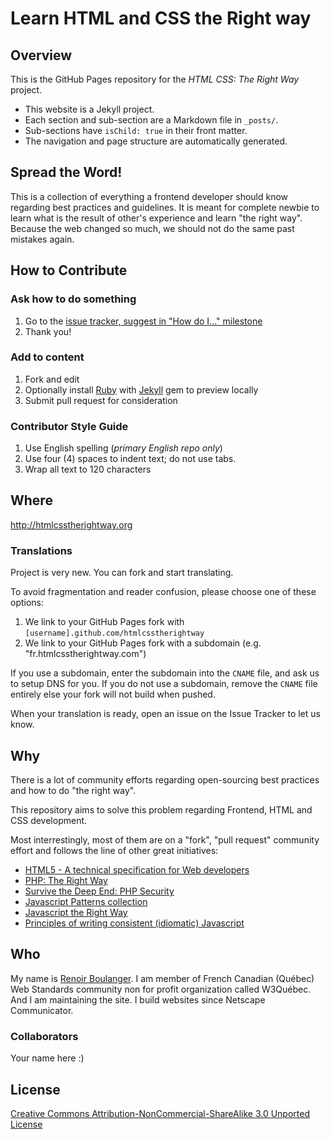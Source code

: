 # Learn HTML and CSS the Right way

## Overview

This is the GitHub Pages repository for the _HTML CSS: The Right Way_ project.

* This website is a Jekyll project.
* Each section and sub-section are a Markdown file in `_posts/`.
* Sub-sections have `isChild: true` in their front matter.
* The navigation and page structure are automatically generated.

## Spread the Word!

This is a collection of everything a frontend developer should know regarding best practices and guidelines. It is meant for complete newbie to learn what is the result of other's experience and learn "the right way". Because the web changed so much, we should not do the same past mistakes again.

## How to Contribute

### Ask how to do something
1. Go to the [issue tracker, suggest in "How do I..." milestone](https://github.com/renoirb/htmlcsstherightway/issues?milestone=1)
2. Thank you!

### Add to content
1. Fork and edit
2. Optionally install [Ruby](https://rvm.io/rvm/install/) with [Jekyll](https://github.com/mojombo/jekyll/) gem to preview locally
3. Submit pull request for consideration

### Contributor Style Guide

1. Use English spelling (*primary English repo only*)
2. Use four (4) spaces to indent text; do not use tabs.
3. Wrap all text to 120 characters


## Where

<http://htmlcsstherightway.org>

### Translations

Project is very new. You can fork and start translating.

To avoid fragmentation and reader confusion, please choose one of these options:

1. We link to your GitHub Pages fork with `[username].github.com/htmlcsstherightway`
2. We link to your GitHub Pages fork with a subdomain (e.g. "fr.htmlcsstherightway.com")

If you use a subdomain, enter the subdomain into the `CNAME` file, and ask us to setup DNS for you. If you do not use a subdomain, remove the `CNAME` file entirely else your fork will not build when pushed.

When your translation is ready, open an issue on the Issue Tracker to let us know.

## Why

There is a lot of community efforts regarding open-sourcing best practices and how to do "the right way".

This repository aims to solve this problem regarding Frontend, HTML and CSS development.

Most interrestingly, most of them are on a "fork", "pull request" community effort and follows the line of other great initiatives: 

* [HTML5 - A technical specification for Web developers](http://developers.whatwg.org/)
* [PHP: The Right Way](http://www.phptherightway.com/)
* [Survive the Deep End: PHP Security](http://phpsecurity.readthedocs.org/en/latest/index.html)
* [Javascript Patterns collection](http://shichuan.github.com/javascript-patterns/)
* [Javascript the Right Way](http://www.jstherightway.com/)
* [Principles of writing consistent (idiomatic) Javascript](https://github.com/rwldrn/idiomatic.js)

## Who

My name is [Renoir Boulanger](http://twitter.com/renoirb). I am member of French Canadian (Québec) Web Standards community non for profit organization called W3Québec. And I am maintaining the site. I build websites since Netscape Communicator.


### Collaborators

Your name here :)


## License

[Creative Commons Attribution-NonCommercial-ShareAlike 3.0 Unported License](http://creativecommons.org/licenses/by-nc-sa/3.0/)
